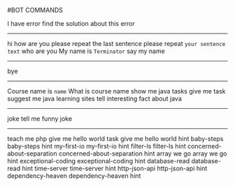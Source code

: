 #BOT COMMANDS

I have error
find the solution about this error

---

hi
how are you
please repeat the last sentence
please repeat `your sentence text`
who are you
My name is `Terminator`
say my name

---

bye

---

Course name is `name`
What is course name
show me java tasks
give me task
suggest me java learning sites
tell interesting fact about java

---

joke
tell me funny joke

---

teach me php
give me hello world task
give me hello world hint
baby-steps
baby-steps hint
my-first-io
my-first-io hint
filter-ls
filter-ls hint
concerned-about-separation
concerned-about-separation hint
array we go
array we go hint
exceptional-coding
exceptional-coding hint
database-read
database-read hint
time-server
time-server hint
http-json-api
http-json-api hint
dependency-heaven
dependency-heaven hint
